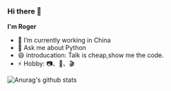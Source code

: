 ### Hi there 👋

**I'm Roger**

- 🔭 I’m currently working in China
- 💬 Ask me about Python
- 😄 introducation: Talk is cheap,show me the code.
- ⚡ Hobby: 📷、🏃、🎬

![Anurag's github stats](https://github-readme-stats.vercel.app/api?username=RRRoger)
